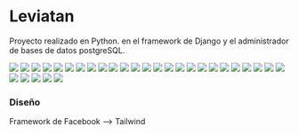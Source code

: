 # Leviatan

Proyecto realizado en Python. en el framework de Django y el administrador de bases de datos postgreSQL.


![](docs/v1.png)
![](docs/v2.png)
![](docs/v3.png)
![](docs/v4.png)
![](docs/v5.png)
![](docs/v6.png)
![](docs/v7.png)
![](docs/v8.png)
![](docs/v9.png)
![](docs/v10.png)
![](docs/v11.png)
![](docs/v12.png)
![](docs/v13.png)
![](docs/v14.png)
![](docs/v15.png)
![](docs/v16.png)
![](docs/v17.png)
![](docs/v18.png)
![](docs/v19.png)
![](docs/v20.png)
![](docs/v21.png)
![](docs/v22.png)
![](docs/v23.png)
![](docs/v24.png)
![](docs/v25.png)
![](docs/v26.png)
![](docs/v27.png)
![](docs/v28.png)
![](docs/v29.png)
![](docs/v30.png)

### Diseño

Framework de Facebook --> Tailwind



